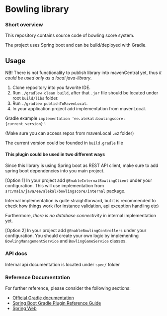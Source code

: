 # Bowling library

### Short overview

This repository contains source code of bowling score system.

The project uses Spring boot and can be build/deployed with Gradle.


## Usage

NB! There is not functionality to publish library into mavenCentral yet, thus _it could be used only as a local java-library_.

1. Clone repository into you favorite IDE.
2. Run `./gradlew clean build`, after that `.jar` file should be located under root `build/libs` folder.
3. Run `./gradlew publishToMavenLocal`.
4. In your application project add implementation from mavenLocal.

Gradle example `implementation 'ee.alekal:bowlingscore:{current_version}'`. 

(Make sure you can access repos from mavenLocal `.m2` folder)

The current version could be founded in `build.gradle` file

#### This plugin could be used in two different ways

Since this library is using Spring boot as REST API client, make sure to add spring boot dependencies into you main project.

[Option 1] In your project add `@EnableInternalBowlingClient` under your configuration.
This will use implementation from `src/main/java/ee/alekal/bowlingscore/internal` package.

Internal implementation is quite straightforward, but it is recommended to check how things work (for instance validation, api exception handling etc)

Furthermore, _there is no database connectivity_ in internal implementation yet.

[Option 2] In your project add `@EnableBowlingControllers` under your configuration.
 You should create your own logic by implementing `BowlingManagementService` and `BowlingGameService` classes.

### API docs
Internal api documentation is located under `spec/` folder

### Reference Documentation
For further reference, please consider the following sections:

* [Official Gradle documentation](https://docs.gradle.org)
* [Spring Boot Gradle Plugin Reference Guide](https://docs.spring.io/spring-boot/docs/2.7.3/gradle-plugin/reference/html/)
* [Spring Web](https://docs.spring.io/spring-boot/docs/2.7.3/reference/htmlsingle/#web)
